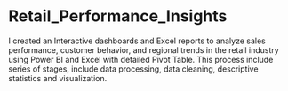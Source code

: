 # Retail_Performance_Insights
I created an Interactive dashboards and Excel reports to analyze sales performance, customer behavior, and regional trends in the retail industry using Power BI and Excel with detailed Pivot Table. This process include series of stages, include data processing, data cleaning, descriptive statistics and visualization.
